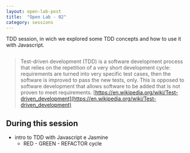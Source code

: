 ```yaml
---
layout: open-lab-post
title:  "Open Lab - 02"
category: sessions
---
```


TDD session, in wich we explored some TDD concepts and how to use it with Javascript.

<span class="image right"><img src="{{ site.baseurl }}/images/128px-Mad_scientist_transparent_background.svg.png" alt=""></span>
> Test-driven development (TDD) is a software development process that relies on the repetition of a very short development cycle: requirements are turned into very specific test cases, then the software is improved to pass the new tests, only. This is opposed to software development that allows software to be added that is not proven to meet requirements.
[https://en.wikipedia.org/wiki/Test-driven_development](https://en.wikipedia.org/wiki/Test-driven_development)

## During this session
* intro to TDD with Javascript e Jasmine
  * RED - GREEN - REFACTOR cycle